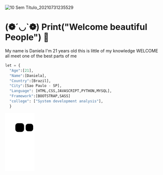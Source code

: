![10 Sem Título_20210731235529](https://user-images.githubusercontent.com/81580725/127784625-7ece538c-b63f-4d31-883b-8e9d9de2cd20.png)
#  (❁´◡`❁) Print("Welcome beautiful People") 🦁


My name is Daniela
 I'm 21 years old
this is little of my knowledge
WELCOME all meet one of the best parts of me



```python
let = {
  "Age":[21],
  "Name":[Daniela],
  "Country":[Brazil],
  "City":[Sao Paulo - SP],
  "Language": [HTML,CSS,JAVASCRIPT,PYTHON,MYSQL],
  "Framework":[BOOTSTRAP,SASS]
  "college": ["System development analysis"],
  }
```

 
<div> 
  
  ![Snake animation](https://github.com/Danizinh/Danizinh/blob/output/github-contribution-grid-snake.svg)
 
</div>

